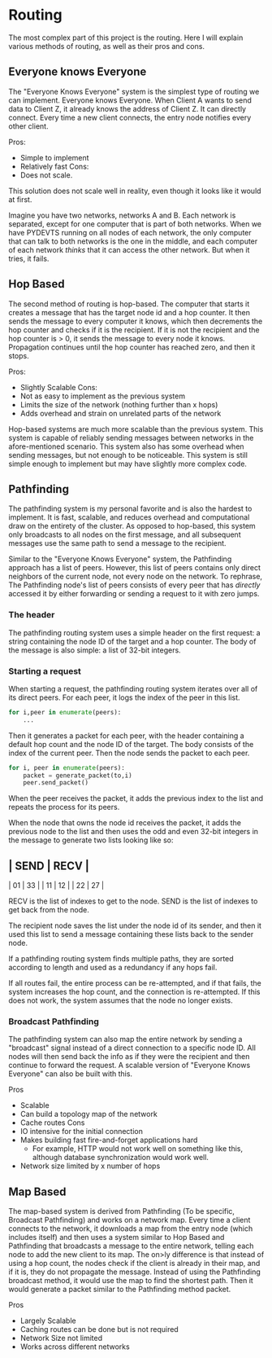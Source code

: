# Routing

The most complex part of this project is the routing. Here I will explain various methods of routing, as well as their pros and cons.

## Everyone knows Everyone

The "Everyone Knows Everyone" system is the simplest type of routing we can implement. Everyone knows Everyone. When Client A wants to send data to Client Z, it already knows the address of Client Z. It can directly connect. Every time a new client connects, the entry node notifies every other client.

Pros:
- Simple to implement
- Relatively fast
Cons:
- Does not scale.

This solution does not scale well in reality, even though it looks like it would at first.

Imagine you have two networks, networks A and B. Each network is separated, except for one computer that is part of both networks. When we have PYDEVTS running on all nodes of each network, the only computer that can talk to both networks is the one in the middle, and each computer of each network *thinks* that it can access the other network. But when it tries, it fails.

## Hop Based

The second method of routing is hop-based. The computer that starts it creates a message that has the target node id and a hop counter. It then sends the message to every computer it knows, which then decrements the hop counter and checks if it is the recipient. If it is not the recipient and the hop counter is > 0, it sends the message to every node it knows. Propagation continues until the hop counter has reached zero, and then it stops.

Pros:
- Slightly Scalable
Cons:
- Not as easy to implement as the previous system
- Limits the size of the network (nothing further than x hops)
- Adds overhead and strain on unrelated parts of the network

Hop-based systems are much more scalable than the previous system. This system is capable of reliably sending messages between networks in the afore-mentioned scenario. This system also has some overhead when sending messages, but not enough to be noticeable. This system is still simple enough to implement but may have slightly more complex code.

## Pathfinding

The pathfinding system is my personal favorite and is also the hardest to implement. It is fast, scalable, and reduces overhead and computational draw on the entirety of the cluster. As opposed to hop-based, this system only broadcasts to all nodes on the first message, and all subsequent messages use the same path to send a message to the recipient. 

Similar to the "Everyone Knows Everyone" system, the Pathfinding approach has a list of peers. However, this list of peers contains only direct neighbors of the current node, not every node on the network. To rephrase, The Pathfinding node's list of peers consists of every peer that has *directly* accessed it by either forwarding or sending a request to it with zero jumps.

### The header

The pathfinding routing system uses a simple header on the first request: a string containing the node ID of the target and a hop counter. The body of the message is also simple: a list of 32-bit integers.

### Starting a request

When starting a request, the pathfinding routing system iterates over all of its direct peers. For each peer, it logs the index of the peer in this list.

```python
for i,peer in enumerate(peers):
    ...
```

Then it generates a packet for each peer, with the header containing a default hop count and the node ID of the target. The body consists of the index of the current peer. Then the node sends the packet to each peer.

```python
for i, peer in enumerate(peers):
    packet = generate_packet(to,i)
    peer.send_packet()
```

When the peer receives the packet, it adds the previous index to the list and repeats the process for its peers.

When the node that owns the node id receives the packet, it adds the previous node to the list and then uses the odd and even 32-bit integers in the message to generate two lists looking like so:

|  SEND  |  RECV  |
-------------------
|   01   |   33   |
|   11   |   12   |
|   22   |   27   |

RECV is the list of indexes to get to the node. SEND is the list of indexes to get back from the node.

The recipient node saves the list under the node id of its sender, and then it used this list to send a message containing these lists back to the sender node. 

If a pathfinding routing system finds multiple paths, they are sorted according to length and used as a redundancy if any hops fail.

If all routes fail, the entire process can be re-attempted, and if that fails, the system increases the hop count, and the connection is re-attempted. If this does not work, the system assumes that the node no longer exists.

### Broadcast Pathfinding

The pathfinding system can also map the entire network by sending a "broadcast" signal instead of a direct connection to a specific node ID. All nodes will then send back the info as if they were the recipient and then continue to forward the request. A scalable version of "Everyone Knows Everyone" can also be built with this.

Pros
- Scalable
- Can build a topology map of the network
- Cache routes
Cons
- IO intensive for the initial connection
- Makes building fast fire-and-forget applications hard
    - For example, HTTP would not work well on something like this, although database synchronization would work well.
- Network size limited by x number of hops

## Map Based

The map-based system is derived from Pathfinding (To be specific, Broadcast Pathfinding) and works on a network map. Every time a client connects to the network, it downloads a map from the entry node (which includes itself) and then uses a system similar to Hop Based and Pathfinding that broadcasts a message to the entire network, telling each node to add the new client to its map. The on>ly difference is that instead of using a hop count, the nodes check if the client is already in their map, and if it is, they do not propagate the message. Instead of using the Pathfinding broadcast method, it would use the map to find the shortest path. Then it would generate a packet similar to the Pathfinding method packet.

Pros
- Largely Scalable
- Caching routes can be done but is not required
- Network Size not limited
- Works across different networks